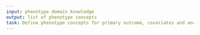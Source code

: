```yaml
---
input: phenotype domain knowledge
output: list of phenotype concepts
task: Define phenotype concepts for primary outcome, covariates and ancillary variables
---
```

